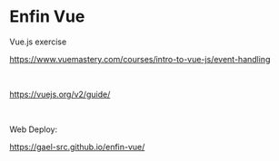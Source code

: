 # Enfin Vue

Vue.js exercise

https://www.vuemastery.com/courses/intro-to-vue-js/event-handling

<br>

https://vuejs.org/v2/guide/

<br>

Web Deploy:

https://gael-src.github.io/enfin-vue/
